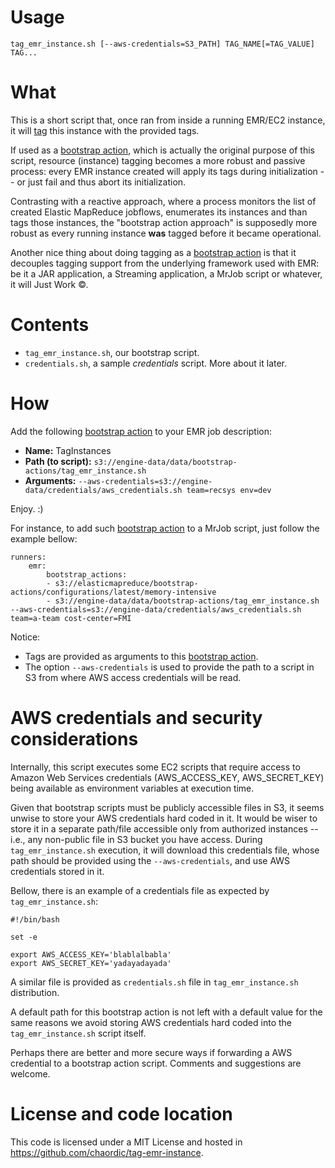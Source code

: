Usage
=====

    tag_emr_instance.sh [--aws-credentials=S3_PATH] TAG_NAME[=TAG_VALUE] TAG...

What
====

This is a short script that, once ran from inside a running EMR/EC2
instance, it will [tag][] this instance with the provided tags.

If used as a [bootstrap action][], which is actually the original purpose of
this script, resource (instance) tagging becomes a more robust and
passive process: every EMR instance created will apply its tags during
initialization -- or just fail and thus abort its initialization.

Contrasting with a reactive approach, where a process monitors the list
of created Elastic MapReduce jobflows, enumerates its instances and than
tags those instances, the "bootstrap action approach" is supposedly more
robust as every running instance **was** tagged before it became
operational.


Another nice thing about doing tagging as a [bootstrap action][] is that it
decouples tagging support from the underlying framework used with EMR:
be it a JAR application, a Streaming application, a MrJob script or
whatever, it will Just Work &copy;.

Contents
========

* `tag_emr_instance.sh`, our bootstrap script.
* `credentials.sh`, a sample  _credentials_ script. More about it later.

How
===

Add the following [bootstrap action][] to your EMR job description:

* **Name:** TagInstances
* **Path (to script):** `s3://engine-data/data/bootstrap-actions/tag_emr_instance.sh`
* **Arguments:** `--aws-credentials=s3://engine-data/credentials/aws_credentials.sh team=recsys env=dev`

Enjoy. :)

For instance, to add such [bootstrap action][] to a MrJob script, just follow the example bellow:

    runners:
        emr:
            bootstrap_actions:
            - s3://elasticmapreduce/bootstrap-actions/configurations/latest/memory-intensive
            - s3://engine-data/data/bootstrap-actions/tag_emr_instance.sh --aws-credentials=s3://engine-data/credentials/aws_credentials.sh team=a-team cost-center=FMI


Notice:

* Tags are provided as arguments to this [bootstrap action][].
* The option `--aws-credentials` is used to provide the path to a script
  in S3 from where AWS access credentials will be read.


AWS credentials and security considerations
===========================================

Internally, this script executes some EC2 scripts that require access to
Amazon Web Services credentials (AWS_ACCESS_KEY, AWS_SECRET_KEY) being
available as environment variables at execution time.

Given that bootstrap scripts must be publicly accessible files in S3, it
seems unwise to store your AWS credentials hard coded in it. It would be
wiser to store it in a separate  path/file accessible only from
authorized instances -- i.e., any non-public file in S3 bucket you have
access. During `tag_emr_instance.sh` execution, it will download this
credentials file, whose path should be provided using the
`--aws-credentials`, and use AWS credentials stored in it.

Bellow, there is an example of a credentials file  as expected by
`tag_emr_instance.sh`:

    #!/bin/bash

    set -e

    export AWS_ACCESS_KEY='blablalbabla'
    export AWS_SECRET_KEY='yadayadayada'

A similar file is provided as `credentials.sh` file in
`tag_emr_instance.sh` distribution.

A default path for this bootstrap action is not left with a default
value for the same reasons we avoid storing AWS credentials hard coded
into the `tag_emr_instance.sh` script itself.

Perhaps there are better and more secure ways if forwarding a AWS
credential to a bootstrap action script. Comments and suggestions are
welcome.


License and code location
=========================

This code is licensed under a MIT License and hosted in
https://github.com/chaordic/tag-emr-instance.



[tag]: http://docs.aws.amazon.com/AWSEC2/latest/UserGuide/Using_Tags.html (Tagging Your EC2 Resources)

[bootstrap action]: http://docs.aws.amazon.com/ElasticMapReduce/latest/DeveloperGuide/Bootstrap.html (Bootstrap Actions)

[Instance Metadata Service]: http://docs.aws.amazon.com/AWSEC2/latest/UserGuide/AESDG-chapter-instancedata.html
